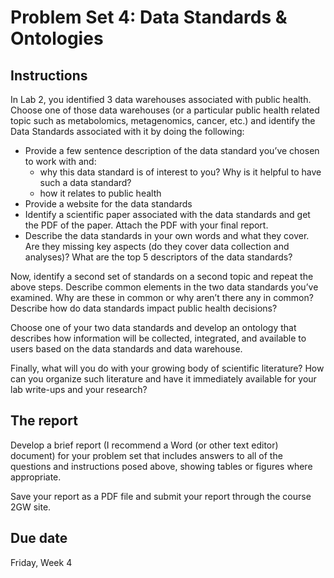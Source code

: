 # Problem Set 4: Data Standards & Ontologies

## Instructions

In Lab 2, you identified 3 data warehouses associated with public health.  Choose one of those data warehouses (or a particular public health related topic such as metabolomics, metagenomics, cancer, etc.) and identify the Data Standards associated with it by doing the following:

- Provide a few sentence description of the data standard you’ve chosen to work with and:
	- why this data standard is of interest to you? Why is it helpful to have such a data standard?
  	- how it relates to public health
- Provide a website for the data standards
- Identify a scientific paper associated with the data standards and get the PDF of the paper. Attach the PDF with your final report.
- Describe the data standards in your own words and what they cover.  Are they missing key aspects (do they cover data collection and analyses)?  What are the top 5 descriptors of the data standards?

Now, identify a second set of standards on a second topic and repeat the above steps. Describe common elements in the two data standards you’ve examined.  Why are these in common or why aren’t there any in common?  Describe how do data standards impact public health decisions?

Choose one of your two data standards and develop an ontology that describes how information will be collected, integrated, and available to users based on the data standards and data warehouse.

Finally, what will you do with your growing body of scientific literature?  How can you organize such literature and have it immediately available for your lab write-ups and your research?

## The report

Develop a brief report (I recommend a Word (or other text editor) document) for your problem set that includes answers to all of the questions and instructions posed above, showing tables or figures where appropriate.

Save your report as a PDF file and submit your report through the course 2GW site.

## Due date

Friday, Week 4
